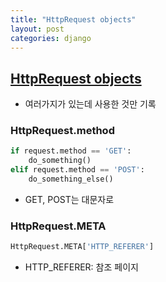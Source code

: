 ```yaml
---
title: "HttpRequest objects"
layout: post
categories: django
--- 
```



## [HttpRequest objects](https://docs.djangoproject.com/en/4.0/ref/request-response/#httprequest-objects)
- 여러가지가 있는데 사용한 것만 기록


### HttpRequest.method
```python
if request.method == 'GET':
    do_something()
elif request.method == 'POST':
    do_something_else()
```
- GET, POST는 대문자로


### HttpRequest.META
```python
HttpRequest.META['HTTP_REFERER']
```
- HTTP_REFERER: 참조 페이지

